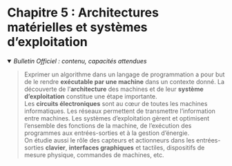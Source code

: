 # Chapitre 5 : Architectures matérielles et systèmes d’exploitation
<details open>
    <summary><i>Bulletin Officiel : contenu, capacités attendues</i></summary>

> Exprimer un algorithme dans un langage de programmation a pour but de le rendre **exécutable par une machine** dans un contexte donné. La découverte de l’**architecture** des machines et de leur **système d’exploitation** constitue une étape importante.  
> Les **circuits électroniques** sont au cœur de toutes les machines informatiques. Les réseaux permettent de transmettre l’information entre machines. Les systèmes d’exploitation gèrent et optimisent l’ensemble des fonctions de la machine, de l’exécution des programmes aux entrées-sorties et à la gestion d’énergie.  
> On étudie aussi le rôle des capteurs et actionneurs dans les entrées-sorties **clavier**, **interfaces graphiques** et tactiles, dispositifs de mesure physique, commandes de machines, etc.
</details>
